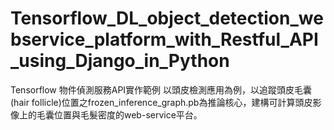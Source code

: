 # Tensorflow_DL_object_detection_webservice_platform_with_Restful_API_using_Django_in_Python
Tensorflow 物件偵測服務API實作範例
以頭皮檢測應用為例，以追蹤頭皮毛囊(hair follicle)位置之frozen_inference_graph.pb為推論核心，建構可計算頭皮影像上的毛囊位置與毛髮密度的web-service平台。
